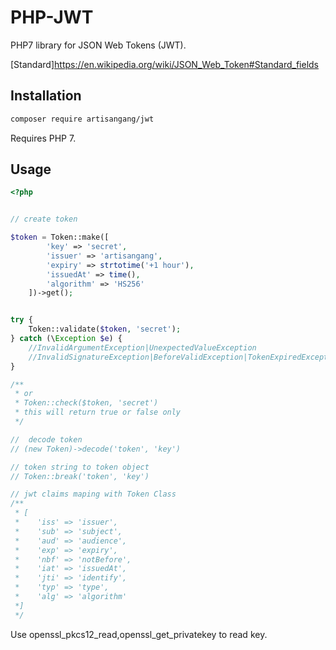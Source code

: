 PHP-JWT
=======

PHP7 library for JSON Web Tokens (JWT).

[Standard]https://en.wikipedia.org/wiki/JSON_Web_Token#Standard_fields

Installation
------------

```sh
composer require artisangang/jwt
```

Requires PHP 7.

Usage
-----

```php
<?php


// create token

$token = Token::make([
    	'key' => 'secret',
    	'issuer' => 'artisangang',
    	'expiry' => strtotime('+1 hour'),
    	'issuedAt' => time(),
    	'algorithm' => 'HS256'
    ])->get();


try {
	Token::validate($token, 'secret');
} catch (\Exception $e) {
	//InvalidArgumentException|UnexpectedValueException
	//InvalidSignatureException|BeforeValidException|TokenExpiredException
}

/**
 * or
 * Token::check($token, 'secret')
 * this will return true or false only
 */

//  decode token
// (new Token)->decode('token', 'key')

// token string to token object
// Token::break('token', 'key')

// jwt claims maping with Token Class
/**
 * [
 *    'iss' => 'issuer',
 *    'sub' => 'subject',
 *    'aud' => 'audience',
 *    'exp' => 'expiry',
 *    'nbf' => 'notBefore',
 *    'iat' => 'issuedAt',
 *    'jti' => 'identify',
 *    'typ' => 'type',
 *    'alg' => 'algorithm'
 *]
 */

```

Use openssl_pkcs12_read,openssl_get_privatekey to read key.